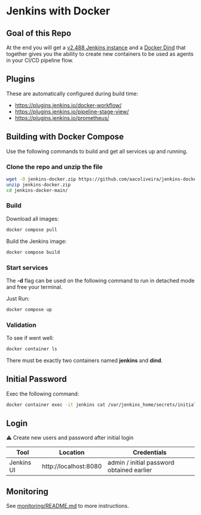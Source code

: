 # Jenkins with Docker

## Goal of this Repo

At the end you will get a [v2.488 Jenkins instance](https://www.jenkins.io/changelog/2.488/) and a [Docker Dind](https://hub.docker.com/_/docker) that together gives you the ability to create new containers to be used as agents in your CI/CD pipeline flow.

## Plugins

These are automatically configured during build time:

- https://plugins.jenkins.io/docker-workflow/
- https://plugins.jenkins.io/pipeline-stage-view/
- https://plugins.jenkins.io/prometheus/

## Building with Docker Compose

Use the following commands to build and get all services up and running.

### Clone the repo and unzip the file

```bash
wget -O jenkins-docker.zip https://github.com/aacoliveira/jenkins-docker/archive/refs/heads/main.zip
unzip jenkins-docker.zip
cd jenkins-docker-main/
```

### Build

Download all images:

```bash
docker compose pull
```

Build the Jenkins image:

```bash
docker compose build
```

### Start services

The **-d** flag can be used on the following command to run in detached mode and free your terminal.

Just Run:

```bash
docker compose up
```

### Validation

To see if went well:

```bash
docker container ls
```

There must be exactly two containers named **jenkins** and **dind**.

## Initial Password

Exec the following command:

```bash
docker container exec -it jenkins cat /var/jenkins_home/secrets/initialAdminPassword
```

## Login

:warning: Create new users and password after initial login

|Tool | Location | Credentials | 
| --- | --- | --- |
| Jenkins UI | http://localhost:8080 | admin / initial password obtained earlier|

## Monitoring

See [monitoring/README.md](monitoring/) to more instructions.